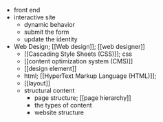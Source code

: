 - front end
- interactive site
    - dynamic behavior
    - submit the form
    - update the identity
- Web Design; [[Web design]]; [[web designer]]
    - [[Cascading Style Sheets (CSS)]]; css
    - [[content optimization system (CMS)]]
    - [[design element]]
    - html; [[HyperText Markup Language (HTML)]];
    - [[layout]]
    - structural content
        - page structure; [[page hierarchy]]
        - the types of content
        - website structure
